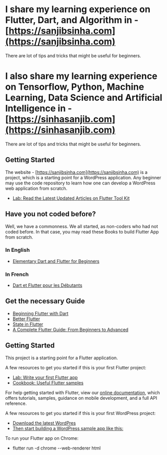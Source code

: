 # I share my learning experience on Flutter, Dart, and Algorithm in - [https://sanjibsinha.com](https://sanjibsinha.com)

There are lot of tips and tricks that might be useful for beginners. 

# I also share my learning experience on Tensorflow, Python, Machine Learning, Data Science and Artificial Intelligence in - [https://sinhasanjib.com](https://sinhasanjib.com)

There are lot of tips and tricks that might be useful for beginners. 

## Getting Started

The website - [https://sanjibsinha.com](https://sanjibsinha.com) is a project, which is a starting point for a WordPress application. Any beginner may use the code repository to learn how one can develop a WordPress web application from scratch.

- [Lab: Read the Latest Updated Articles on Flutter Tool Kit](https://sanjibsinha.com/category/flutter)


## Have you not coded before?
Well, we have a commonness. We all started, as non-coders who had not coded before.
In that case, you may read these Books to build Flutter App from scratch.
### In English
- [Elementary Dart and Flutter for Beginners](https://leanpub.com/elementarydartandflutterforbeginners)
### In French
- [Dart et Flutter pour les Débutants](https://leanpub.com/dartetflutterpourlesdbutants)


## Get the necessary Guide


- [Beginning Flutter with Dart](https://leanpub.com/beginningflutterwithdart)
- [Better Flutter](https://leanpub.com/betterflutter)
- [State in Flutter](https://leanpub.com/stateinflutter)
- [A Complete Flutter Guide: From Beginners to Advanced](https://leanpub.com/b/acompleteflutterguidefrombeginnerstoadvanced)


## Getting Started

This project is a starting point for a Flutter application.

A few resources to get you started if this is your first Flutter project:

- [Lab: Write your first Flutter app](https://flutter.dev/docs/get-started/codelab)
- [Cookbook: Useful Flutter samples](https://flutter.dev/docs/cookbook)

For help getting started with Flutter, view our
[online documentation](https://flutter.dev/docs), which offers tutorials,
samples, guidance on mobile development, and a full API reference.

A few resources to get you started if this is your first WordPress project:

- [Download the latest WordPres](https://wordpress.org)
- [Then start building a WordPress sample app like this:](https://sanjibsinha.com)

To run your Flutter app on Chrome:

- flutter run -d chrome --web-renderer html
